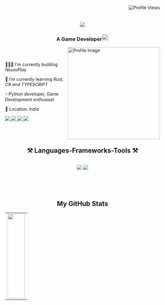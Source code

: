 <p align="right">
  <img src="https://komarev.com/ghpvc/?username=Devarshpat17&label=Profile%20views&color=0e75b6&style=flat" alt="Profile Views" />
</p>

<h1 align="center">
    <img src="https://readme-typing-svg.herokuapp.com/?font=Righteous&size=35&center=true&vCenter=true&width=500&height=70&duration=4000&lines=Hi+There!+🙋🏻‍♂;+I'm+Devarsh+Patel!;" />
</h1>

<h3 align="center">A Game Developer<img height="22" alt="Kyubey" src="https://raw.githubusercontent.com/innng/innng/master/assets/kyubey.gif"/></h3>
<img align="right" src="https://github.com/SankshipthShetty/SankshipthShetty/assets/99337968/2bd05422-3a3b-4d7c-94a1-7cdb584c09d7" alt="Profile Image" width="300"/>
<br /><br />
    
👨🏻‍💻 I'm currently building *NeuroPlay*
 
🌱 I’m currently learning *Rust, C# and TYPESCRIPT*
    
✨Python developer, Game Development enthusiast

📍 Location: *India* 
<div> 
    <a href="https://x.com/kingslayer1758" target="_blank">
        <img src="https://img.shields.io/badge/Twitter-1DA1F2?style=for-the-badge&logo=twitter&logoColor=white" />
    </a>
  <a href="https://instagram.com/devarshpatel58" target="_blank">
        <img src="https://img.shields.io/badge/Instagram-1DA1F2?style=for-the-badge&logo=instagram&logoColor=pink" />
    </a>
    <a href="mailto:pdevarsh1758@gmail.com" target="_blank">
        <img src="https://img.shields.io/badge/Gmail-333333?style=for-the-badge&logo=gmail&logoColor=red" />
    </a>
    <a href="https://linkedin.com/in/devarsh-patel17" target="_blank">
        <img src="https://img.shields.io/badge/LinkedIn-0077B5?style=for-the-badge&logo=linkedin&logoColor=white" target="_blank" />
    </a>
</div>
<br /><br /><br />
<h2 align="center">⚒ Languages-Frameworks-Tools ⚒</h2>
<br/>
<div align="center">
    <img src="https://skillicons.dev/icons?i=react,javascript,typescript,cs,html,css,scss,github,git" />
    <img src="https://skillicons.dev/icons?i=nodejs,express,mongodb,mysql,python,cpp,java,unity,unreal" /><br>
</div>

<br/><br /><br />

<div align="center">
  <h2>My GitHub Stats</h2>
  <table width="100%">
    <tr>
      <td width="50%" valign="top">
        <a href="https://github.com/Devarshpat17">
          <img src="https://github-readme-stats.vercel.app/api/top-langs/?username=Devarshpat17&hide=html,css&title_color=ffffff&text_color=c9cacc&icon_color=4AB197&theme=highcontrast" width="100%" height="275px" />
        </a>
      </td>
    </tr>
  </table>
</div>
